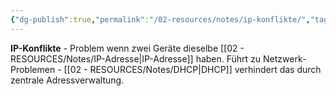```yaml
---
{"dg-publish":true,"permalink":"/02-resources/notes/ip-konflikte/","tags":["informatik/netzwerk/fehler","informatik/netzwerk/adressierung/doppelt"],"noteIcon":"","updated":"2025-09-10T16:35:20.000+02:00"}
---
```



**IP-Konflikte** - Problem wenn zwei Geräte dieselbe [[02 - RESOURCES/Notes/IP-Adresse\|IP-Adresse]] haben.
Führt zu Netzwerk-Problemen - [[02 - RESOURCES/Notes/DHCP\|DHCP]] verhindert das durch zentrale Adressverwaltung.